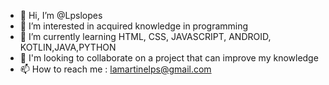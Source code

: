- 👋 Hi, I’m @Lpslopes
- 👀 I’m interested in acquired knowledge in programming
- 🌱 I’m currently learning HTML, CSS, JAVASCRIPT, ANDROID, KOTLIN,JAVA,PYTHON
- 💞️ I'm looking to collaborate on a project that can improve my knowledge
- 📫 How to reach me : lamartinelps@gmail.com

